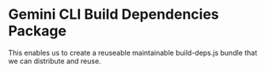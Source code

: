 # Gemini CLI Build Dependencies Package
This enables us to create a reuseable maintainable build-deps.js bundle that we can distribute and reuse.
